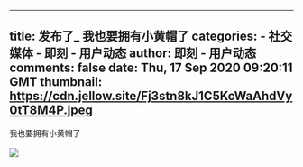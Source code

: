 
---
title: 发布了_ 我也要拥有小黄帽了
categories: 
    - 社交媒体
    - 即刻 - 用户动态
author: 即刻 - 用户动态
comments: false
date: Thu, 17 Sep 2020 09:20:11 GMT
thumbnail: https://cdn.jellow.site/Fj3stn8kJ1C5KcWaAhdVy0tT8M4P.jpeg
---

<div>   
我也要拥有小黄帽了<br><br><img referrerpolicy="no-referrer" src="https://cdn.jellow.site/Fj3stn8kJ1C5KcWaAhdVy0tT8M4P.jpeg"><br>  
</div>
            